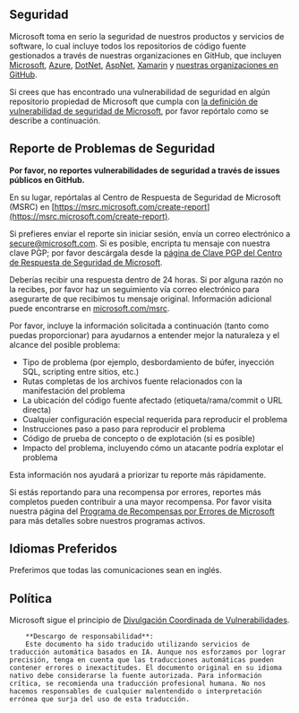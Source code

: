 ## Seguridad

Microsoft toma en serio la seguridad de nuestros productos y servicios de software, lo cual incluye todos los repositorios de código fuente gestionados a través de nuestras organizaciones en GitHub, que incluyen [Microsoft](https://github.com/Microsoft), [Azure](https://github.com/Azure), [DotNet](https://github.com/dotnet), [AspNet](https://github.com/aspnet), [Xamarin](https://github.com/xamarin) y [nuestras organizaciones en GitHub](https://opensource.microsoft.com/).

Si crees que has encontrado una vulnerabilidad de seguridad en algún repositorio propiedad de Microsoft que cumpla con [la definición de vulnerabilidad de seguridad de Microsoft](https://docs.microsoft.com/previous-versions/tn-archive/cc751383(v=technet.10)?WT.mc_id=academic-77952-leestott), por favor repórtalo como se describe a continuación.

## Reporte de Problemas de Seguridad

**Por favor, no reportes vulnerabilidades de seguridad a través de issues públicos en GitHub.**

En su lugar, repórtalas al Centro de Respuesta de Seguridad de Microsoft (MSRC) en [https://msrc.microsoft.com/create-report](https://msrc.microsoft.com/create-report).

Si prefieres enviar el reporte sin iniciar sesión, envía un correo electrónico a [secure@microsoft.com](mailto:secure@microsoft.com). Si es posible, encripta tu mensaje con nuestra clave PGP; por favor descárgala desde la [página de Clave PGP del Centro de Respuesta de Seguridad de Microsoft](https://www.microsoft.com/en-us/msrc/pgp-key-msrc).

Deberías recibir una respuesta dentro de 24 horas. Si por alguna razón no la recibes, por favor haz un seguimiento vía correo electrónico para asegurarte de que recibimos tu mensaje original. Información adicional puede encontrarse en [microsoft.com/msrc](https://www.microsoft.com/msrc).

Por favor, incluye la información solicitada a continuación (tanto como puedas proporcionar) para ayudarnos a entender mejor la naturaleza y el alcance del posible problema:

  * Tipo de problema (por ejemplo, desbordamiento de búfer, inyección SQL, scripting entre sitios, etc.)
  * Rutas completas de los archivos fuente relacionados con la manifestación del problema
  * La ubicación del código fuente afectado (etiqueta/rama/commit o URL directa)
  * Cualquier configuración especial requerida para reproducir el problema
  * Instrucciones paso a paso para reproducir el problema
  * Código de prueba de concepto o de explotación (si es posible)
  * Impacto del problema, incluyendo cómo un atacante podría explotar el problema

Esta información nos ayudará a priorizar tu reporte más rápidamente.

Si estás reportando para una recompensa por errores, reportes más completos pueden contribuir a una mayor recompensa. Por favor visita nuestra página del [Programa de Recompensas por Errores de Microsoft](https://microsoft.com/msrc/bounty) para más detalles sobre nuestros programas activos.

## Idiomas Preferidos

Preferimos que todas las comunicaciones sean en inglés.

## Política

Microsoft sigue el principio de [Divulgación Coordinada de Vulnerabilidades](https://www.microsoft.com/en-us/msrc/cvd).

        **Descargo de responsabilidad**: 
        Este documento ha sido traducido utilizando servicios de traducción automática basados en IA. Aunque nos esforzamos por lograr precisión, tenga en cuenta que las traducciones automáticas pueden contener errores o inexactitudes. El documento original en su idioma nativo debe considerarse la fuente autorizada. Para información crítica, se recomienda una traducción profesional humana. No nos hacemos responsables de cualquier malentendido o interpretación errónea que surja del uso de esta traducción.